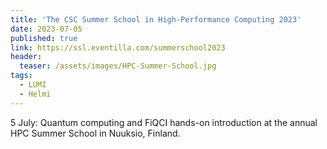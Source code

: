 ```yaml
---
title: 'The CSC Summer School in High-Performance Computing 2023'
date: 2023-07-05
published: true
link: https://ssl.eventilla.com/summerschool2023
header:
  teaser: /assets/images/HPC-Summer-School.jpg
tags:
  - LUMI
  - Helmi
---
```

5 July: Quantum computing and FiQCI hands-on introduction at the annual HPC Summer School in Nuuksio, Finland.

